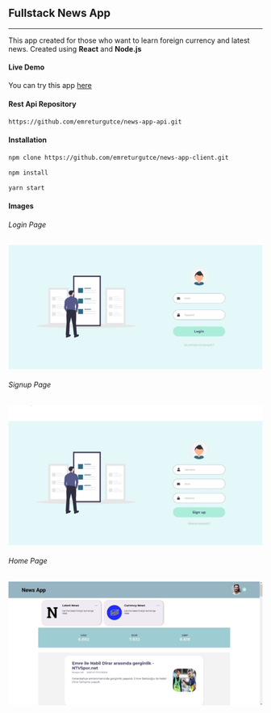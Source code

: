 ## Fullstack News App

---

This app created for those who want to learn foreign currency and latest news.
Created using **React** and **Node.js**

#### Live Demo

You can try this app [here](http://favorite-news-app.surge.sh/)

#### Rest Api Repository

```
https://github.com/emreturgutce/news-app-api.git
```

#### Installation

```
npm clone https://github.com/emreturgutce/news-app-client.git
```

```
npm install
```

```
yarn start
```

#### Images

###### Login Page

![](https://github.com/emreturgutce/news-app-client/blob/master/sample-photos/login-page.JPG)

###### Signup Page

![](https://github.com/emreturgutce/news-app-client/blob/master/sample-photos/signup-page.JPG)

###### Home Page

![](https://github.com/emreturgutce/news-app-client/blob/master/sample-photos/home-page.JPG)
